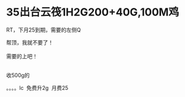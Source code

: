 # 35出台云筏1H2G200+40G,100M鸡


RT，下月25到期，需要的左侧Q

帮顶，我就不要了！<br />
<br />
需要的上吧！<br />
<br />
<img src="static/image/smiley/default/lol.gif" smilieid="12" border="0" alt="" /><img src="static/image/smiley/default/lol.gif" smilieid="12" border="0" alt="" /><img src="static/image/smiley/default/lol.gif" smilieid="12" border="0" alt="" />

收500g的

。。。。lc&nbsp;&nbsp;免费升2g&nbsp;&nbsp;月费25
